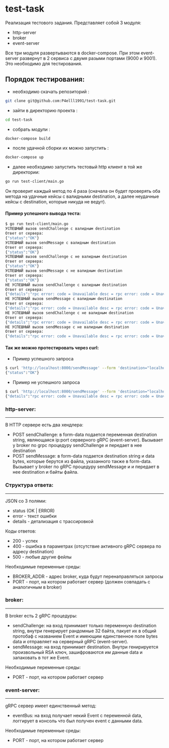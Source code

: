 # test-task

Реализация тестового задания. Представляет собой 3 модуля:
 - http-server
 - broker
 - event-server

 Все три модуля развертываются в docker-compose. При этом event-server развернут в 2 сервиса с двумя разыми портами (9000 и 9001). Это необходимо для тестирования.

## Порядок тестирования:

- необходимо скачать репозиторий : 
```bash
git clone git@github.com:P4elll1991/test-task.git
```
- зайти в директорию проекта : 
```bash
cd test-task
```
- собрать модули : 
```bash
docker-compose build
```
- после удачной сборки их можно запустить : 
```bash
docker-compose up
```
- далее необходимо запустить тестовый http клиент в той же директории: 
```bash
go run test-client/main.go
```
Он проверит каждый метод по 4 раза (сначала он будет проверять оба метода на удачные кейсы с валидными destination, а далее неудачные кейсы с destination, которые никуда не ведут). 

#### Пример успешного вывода теста:
```bash
$ go run test-client/main.go 
УСПЕШНЫЙ вызов sendChallenge с валидным destination
Ответ от сервера:
{"status":"OK"}
УСПЕШНЫЙ вызов sendMessage с валидным destination
Ответ от сервера:
{"status":"OK"}
УСПЕШНЫЙ вызов sendChallenge с не валидным destination
Ответ от сервера:
{"status":"OK"}
УСПЕШНЫЙ вызов sendMessage с не валидным destination
Ответ от сервера:
{"status":"OK"}
НЕ УСПЕШНЫЙ вызов sendChallenge с валидным destination
Ответ от сервера:
{"details":"rpc error: code = Unavailable desc = rpc error: code = Unavailable desc = connection error: desc = \"transport: Error while dialing: dial tcp 127.0.0.1:9002: connect: connection refused\"","error":"there is no active gRPC server at destination","status":"ERROR"}
НЕ УСПЕШНЫЙ вызов sendMessage с валидным destination
Ответ от сервера:
{"details":"rpc error: code = Unavailable desc = rpc error: code = Unavailable desc = connection error: desc = \"transport: Error while dialing: dial tcp 127.0.0.1:9002: connect: connection refused\"","error":"there is no active gRPC server at destination","status":"ERROR"}
НЕ УСПЕШНЫЙ вызов sendChallenge с не валидным destination
Ответ от сервера:
{"details":"rpc error: code = Unavailable desc = rpc error: code = Unavailable desc = connection error: desc = \"transport: Error while dialing: dial tcp 127.0.0.1:9003: connect: connection refused\"","error":"there is no active gRPC server at destination","status":"ERROR"}
НЕ УСПЕШНЫЙ вызов sendMessage с не валидным destination
Ответ от сервера:
{"details":"rpc error: code = Unavailable desc = rpc error: code = Unavailable desc = connection error: desc = \"transport: Error while dialing: dial tcp 127.0.0.1:9003: connect: connection refused\"","error":"there is no active gRPC server at destination","status":"ERROR"}
```

#### Так же можно протестировать через curl:
- Пример успешного запроса
```bash
$ curl 'http://localhost:8000/sendMessage' --form 'destination="localhost:9000"' --form 'data=@"./test-client/test"'
{"status":"OK"}
```
- Пример не успешного запроса
```bash
$ curl 'http://localhost:8000/sendMessage' --form 'destination="localhost:9002"' --form 'data=@"./test-client/test"'
{"details":"rpc error: code = Unavailable desc = rpc error: code = Unavailable desc = connection error: desc = \"transport: Error while dialing: dial tcp 127.0.0.1:9002: connect: connection refused\"","error":"there is no active gRPC server at destination","status":"ERROR"}
```
### http-server:
---
В HTTP сервере есть два хендлера:
- POST sendChallenge: в form-data подается переменная destination string, являющаяся ip:port серверного gRPC (event-server). Вызывает у broker по grpc процедуру sendChallenge и передает в нее destination
- POST sendMessage: в form-data подается destination string и data bytes, которые берутся из файла, указанного также в form-data. Вызывает у broker по gRPC процедуру sendMessage и и передает в нее destination и байты файла.

### Структура ответа:
---
JSON со 3 полями:
- status (OK | ERROR)
- error - текст ошибки
- details - детализация с трассировкой

Коды ответов:
- 200 - успех
- 400 - ошибка в параметрах (отсутствие активного gRPC сервера по адресу destination)
- 500 - любые другие фейлы

Необходимые переменные среды:
- BROKER_ADDR - адрес broker, куда будут перенаправляться запросы
- PORT - порт, на котором работает сервер (должен совпадать с аналогичным в broker)

### broker:
---
В broker есть 2 gRPC процедуры:
- sendChallenge: на вход принимает только переменную destination string, внутри генерирует рандомные 32 байта, пакует их в общий протобаф с названием Event и имеющим единственное поле bytes data и отправляет на серверный gRPC (event-server).
- sendMessage: на вход принимает destination.  Внутри генирируется произвольный RSA ключ, зашифроваются им данные data и запаковать в тот же Event.

Необходимые переменные среды:
- PORT - порт, на котором работает сервер

### event-server:
---
gRPC сервер имеет единственный метод:
- eventBus: на вход получает некий Event с переменной data, логгирует в консоль что был получен event с данными data.

Необходимые переменные среды:
- PORT - порт, на котором работает сервер